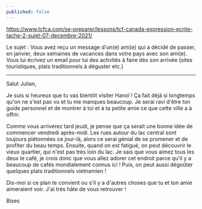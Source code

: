 ```yaml
---
published: false
---
```

https://www.tcfca.com/se-preparer/lessons/tcf-canada-expression-ecrite-tache-2-sujet-07-decembre-2021/

Le sujet : Vous avez reçu un message d'un(e) ami(e) qui a décidé de passer, en janvier, deux semaines de vacances dans votre pays avec son ami(e). Vous lui écrivez un email pour lui des activités à faire dès son arrivée (sites touristiques, plats traditionnels à déguster etc.)

---

Salut Julian,

Je suis si heureux que tu vas bientôt visiter Hanoï ! Ça fait déjà si longtemps qu'on ne s'est pas vu et tu me manques beaucoup. Je serai ravi d'être ton guide personnel et de montrer à toi et à ta petite amie ce que cette ville a à offrir.

Comme vous arriverez tard jeudi, je pense que ça serait une bonne idée de commencer vendredi après-midi. Les rues autour du lac central sont toujours piétonnées ce jour-là, alors ce serai génial de se promener et de profiter du beau temps. Ensuite, quand on est fatigué, on peut découvrir le vieux quartier, qui n'est pas très loin du lac. Je sais que vous aimez tous les deux le café, je crois donc que vous allez adorer cet endroit parce qu'il y a beaucoup de cafés mondialement connus ici ! Puis, on peut aussi dégoûter quelques plats traditionnels vietnamien !

Dis-moi si ce plan te convient ou s'il y a d'autres choses que tu et ton amie aimeraient voir. J'ai très hâte de vous retrouver !

Bises